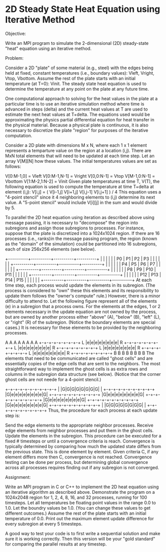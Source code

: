 # 2D Steady State Heat Equation using Iterative Method

Objective:

Write an MPI program to simulate the 2-dimensional (2D) steady-state "heat" equation using an iterative method.

Problem:

Consider a 2D "plate" of some material (e.g., steel) with the edges being held at fixed, constant temperatures (i.e., boundary values): Vleft, Vright, Vtop, Vbottom. Assume the rest of the plate starts with an initial temperature (at T=0): Vinit. The steady state heat equation is used to determine the temperature at any point on the plate at any future time.

One computational approach to solving for the heat values in the plate at a particular time is to use an iterative simulation method where time is advanced in steps (delta) and the current heat values at T are used to estimate the next heat values at T+delta. The equations used would be approximating the physics partial differential equation for heat transfer in the physical material. Because a physical plate is continuous, it is also necessary to discretize the plate "region" for purposes of the iterative computation.

Consider a 2D plate with dimensions M x N, where each 1 x 1 element represents a temparture value on the region at a location (i,j). There are MxN total elements that will need to be updated at each time step. Let an array V[M][N] how these values. The initial temperatures values are set as follows:

  V[0:M-1,0]     = Vleft
  V[0:M-1,N-1]   = Vright
  V[0,0:N-1]     = Vtop
  V[M-1,0:N-1]   = Vbottom
  V[1:M-2,1:N-2] = Vinit
Given plate temperatures at time T, V(T), the following equation is used to compute the temperature at time T+delta at element (i,j):
  V[i,j] = ( V[i-1,j] V[i+1,j] V[i,j-1] V[i,j+1] ) / 4
This equation uses a "4-point stencil" since it 4 neighboring elements to (i,j) determine its next value. A "5-point stencil" would include V[i][j] in the sum and would divide by 5.

To parallel the 2D heat equation using iteration as described above using message passing, it is necessary to "decompose" the region into subregions and assign those subregions to processes. For instance, suppose that the plate is discretized into a 1024x1024 region. If there are 16 processes (i.e., ranks)in the message passing program, the region (known as the "domain" of the simulation) could be partitioned into 16 subregions, each of size 256x256 elements (see below).

  +----------+----------+----------+----------+
  |          |          |          |          |
  |   P0     |   P1     |   P2     |   P3     |
  |          |          |          |          |
  +----------+----------+----------+----------+
  |          |          |          |          |
  |   P4     |   P5     |   P6     |   P7     |
  |          |          |          |          |
  +----------+----------+----------+----------+
  |          |          |          |          |
  |   P8     |   P9     |   P10    |   P11    |
  |          |          |          |          |
  +----------+----------+----------+----------+
  |          |          |          |          |
  |   P12    |   P13    |   P14    |   P15    |
  |          |          |          |          |
  +----------+----------+----------+----------+
At each time step, each process would update the elements in its subregion. (The process is considered to "own" these this elements and its responsibility to update them follows the "owner's compute" rule.) However, there is a minor difficulty to attend to. Let the following figure represent all of the elements (e) in a subregion that a process owns. For the elements at the edges, 1 or 2 elements necessary in the update equation are not owned by the process, but are owned by another process either "above" (A), "below" (B), "left" (L), or "right" (R) of the subregion. (Notice the boundary elements are special cases.) It is necessary for these elements to be provided by the neighboring processes.

   A A A A A A A A
  +-+-+-+-+-+-+-+-+
L |e|e|e|e|e|e|e|e| R
  +-+-+-+-+-+-+-+-+
L |e|e|e|e|e|e|e|e| R
  +-+-+-+-+-+-+-+-+
L |e|e|e|e|e|e|e|e| R
  +-+-+-+-+-+-+-+-+
L |e|e|e|e|e|e|e|e| R
  +-+-+-+-+-+-+-+-+
   B B B B B B B B
The elements that need to be communicated are called "ghost cells" and are essentially copies of the edge cells that are sent to the neighbors. The most straightforward way to implement the ghost cells is as extra rows and columns in the subregion data structure (see below). (Notice that the corner ghost cells are not neede for a 4-point stencil.)

  +-+-+-+-+-+-+-+-+-+-+
  | |G|G|G|G|G|G|G|G| |
  +-+-+-+-+-+-+-+-+-+-+
  |G|e|e|e|e|e|e|e|e|G|
  +-+-+-+-+-+-+-+-+-+-+
  |G|e|e|e|e|e|e|e|e|G|
  +-+-+-+-+-+-+-+-+-+-+
  |G|e|e|e|e|e|e|e|e|G|
  +-+-+-+-+-+-+-+-+-+-+
  |G|e|e|e|e|e|e|e|e|G|
  +-+-+-+-+-+-+-+-+-+-+
  | |G|G|G|G|G|G|G|G| |
  +-+-+-+-+-+-+-+-+-+-+
Thus, the procedure for each process at each update step is:

Send the edge elements to the appropriate neighbor processes.
Receive edge elements from neighbor processes and put them in the ghost cells.
Update the elements in the subregion.
This procedure can be executed for a fixed # timesteps or until a convergence criteria is reach. Convergence is typically determined by comparing how much the updated state differs from the previous state. This is done element by element. Given criteria C, if any element differs more then C, convergence is not reached. Convergence testing can be done per process, but determining global convergence across all processes requires finding out if any subregion is not converged.

Assignment:

Write an MPI program in C or C++ to implement the 2D heat equation using an iterative algorithm as described above. Demonstrate the program on a 1024x2048 region for 1, 2, 4, 8, 16, and 32 processes, running for 100 timesteps. Let all temperatures be floating point values in the range 0.0 to 1.0. Let the boundry values be 1.0. (You can change these values to get different outcomes.) Assume the rest of the plate starts with an initial temperature of 0.0. Print out the maximum element update difference for every subregion at every 5 timesteps.

A good way to test your code is to first write a sequential solution and make sure it is working correctly. Then this version will be your "gold standard" for comparing the parallel results at any timestep.

